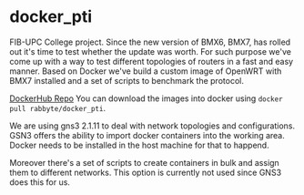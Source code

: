 # docker_pti

FIB-UPC College project. 
Since the new version of BMX6, BMX7, has rolled out it's time to test whether the update was worth.
For such purpose we've come up with a way to test different topologies of routers in a fast and easy manner. 
Based on Docker we've build a custom image of OpenWRT with BMX7 installed and a set of scripts to benchmark the protocol.

[DockerHub Repo](https://hub.docker.com/r/rabbyte/docker_pti/) You can download the images into docker using `docker pull rabbyte/docker_pti`.

We are using gns3 2.1.11 to deal with network topologies and configurations. GSN3 offers the ability to import docker containers into the working area. Docker needs to be installed in the host machine for that to happend.

Moreover there's a set of scripts to create containers in bulk and assign them to different networks. This option is currently not used since GNS3 does this for us.

